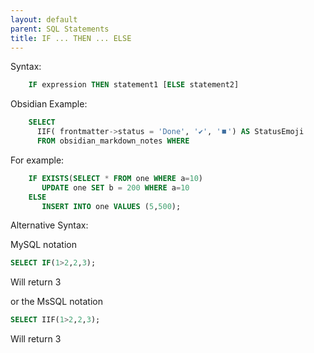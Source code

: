 ```yaml
---
layout: default
parent: SQL Statements
title: IF ... THEN ... ELSE
---
```


Syntax:

```sql
    IF expression THEN statement1 [ELSE statement2]
```

Obsidian Example:

```sql
    SELECT
      IIF( frontmatter->status = 'Done', '✔️', '⏹️') AS StatusEmoji
      FROM obsidian_markdown_notes WHERE
```

For example:

```sql
    IF EXISTS(SELECT * FROM one WHERE a=10)
       UPDATE one SET b = 200 WHERE a=10
    ELSE
       INSERT INTO one VALUES (5,500);
```

Alternative Syntax:

MySQL notation

```sql
SELECT IF(1>2,2,3);
```

Will return 3

or the MsSQL notation

```sql
SELECT IIF(1>2,2,3);
```

Will return 3
